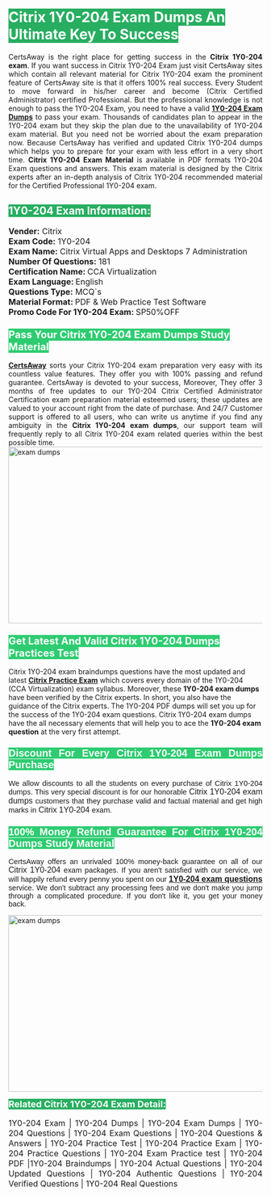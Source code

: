 <h1><span style="color:#ffffff"><strong><span style="background-color:#27ae60">Citrix 1Y0-204 Exam Dumps An Ultimate Key To Success</span></strong></span></h1> <div style="text-align:justify">CertsAway is the right place for getting success in the <strong>Citrix 1Y0-204 exam</strong>. If you want success in Citrix 1Y0-204 Exam just visit CertsAway sites which contain all relevant material for Citrix 1Y0-204 exam the prominent feature of CertsAway site is that it offers 100% real success. Every Student to move forward in his/her career and become (Citrix Certified Administrator) certified Professional. But the professional knowledge is not enough to pass the 1Y0-204 Exam, you need to have a valid <a href="https://www.certsaway.com/citrix/1y0-204-exam-dumps"><strong>1Y0-204 Exam Dumps</strong></a> to pass your exam. Thousands of candidates plan to appear in the 1Y0-204 exam but they skip the plan due to the unavailability of 1Y0-204 exam material. But you need not be worried about the exam preparation now. Because CertsAway has verified and updated Citrix 1Y0-204 dumps which helps you to prepare for your exam with less effort in a very short time. <strong>Citrix 1Y0-204 Exam Material</strong> is available in PDF formats 1Y0-204 Exam questions and answers. This exam material is designed by the Citrix experts after an in-depth analysis of Citrix 1Y0-204 recommended material for the Certified Professional 1Y0-204 exam.</div> <h2 style="text-align:justify"><span style="color:#ffffff"><span style="background-color:#27ae60">1Y0-204 Exam Information:</span></span></h2> <p><span style="font-size:16px"><strong>Vender:</strong> Citrix<br /> <strong>Exam Code:</strong> 1Y0-204<br /> <strong>Exam Name:</strong> Citrix Virtual Apps and Desktops 7 Administration<br /> <strong>Number Of Questions:</strong> 181<br /> <strong>Certification Name: </strong>CCA Virtualization<br /> <strong>Exam Language: </strong>English<br /> <strong>Questions Type:</strong> MCQ`s<br /> <strong>Material Format: </strong>PDF & Web Practice Test Software<br /> <strong>Promo Code For 1Y0-204 Exam: </strong>SP50%OFF</span></p> <h3><span style="font-size:20px"><span style="color:#ffffff"><strong><span style="background-color:#2ecc71">Pass Your Citrix 1Y0-204 Exam Dumps Study Material</span></strong></span></span></h3> <div style="text-align:justify"><a href=" https://www.certsaway.com/"><strong>CertsAway</strong></a> sorts your Citrix 1Y0-204 exam preparation very easy with its countless value features. They offer you with 100% passing and refund guarantee. CertsAway is devoted to your success, Moreover, They offer 3 months of free updates to our 1Y0-204 Citrix Certified Administrator Certification exam preparation material esteemed users; these updates are valued to your account right from the date of purchase. And 24/7 Customer support is offered to all users, who can write us anytime if you find any ambiguity in the <strong>Citrix 1Y0-204 exam dumps</strong>, our support team will frequently reply to all Citrix 1Y0-204 exam related queries within the best possible time.</div> <div style="text-align:justify"> </div> <div style="text-align:justify"><a href="https://www.certsaway.com/citrix/1y0-204-exam-dumps" rel="no-follow"><img alt="exam dumps" src="https://www.certcollections.com/uploads/content/certsaway.png" style="height:350px; width:750px" /></a></div> <h3><span style="font-size:20px"><span style="color:#ffffff"><strong><span style="background-color:#2ecc71">Get Latest And Valid Citrix 1Y0-204 Dumps Practices Test</span></strong></span></span></h3> <p>Citrix 1Y0-204 exam braindumps questions have the most updated and latest <a href="https://www.certsaway.com/citrix-questions"><strong>Citrix Practice Exam</strong></a> which covers every domain of the 1Y0-204 (CCA Virtualization) exam syllabus. Moreover, these <strong>1Y0-204 exam dumps</strong> have been verified by the Citrix experts. In short, you also have the guidance of the Citrix experts. The 1Y0-204 PDF dumps will set you up for the success of the 1Y0-204 exam questions. Citrix 1Y0-204 exam dumps have the all necessary elements that will help you to ace the <strong>1Y0-204 exam question</strong> at the very first attempt.</p> <h3 style="text-align:justify"><span style="font-size:20px"><span style="color:#ffffff"><strong><span style="font-family:Calibri,sans-serif"><span style="background-color:#2ecc71">Discount For Every </span><span style="background-color:#2ecc71">Citrix 1Y0-204 Exam</span><span style="background-color:#2ecc71"> Dumps Purchase</span></span></strong></span></span></h3> <div style="text-align:justify"> <p><span style="font-size:11pt"><span style="font-family:Calibri,sans-serif">We allow discounts to all the students on every purchase of Citrix 1Y0-204 dumps. This very special discount is for our honorable <span style="font-size:12.0pt"><span style="background-color:white">Citrix 1Y0-204 exam dumps </span></span>customers that they purchase valid and factual material and get high marks in <span style="font-size:12.0pt"><span style="background-color:white">Citrix 1Y0-204 </span></span>exam. </span></span></p> <h3><span style="font-size:20px"><span style="color:#ffffff"><strong><span style="font-family:Calibri,sans-serif"><span style="background-color:#2ecc71">100% Money Refund Guarantee For </span><span style="background-color:#2ecc71">Citrix 1Y0-204 Dumps Study Material</span></span></strong></span></span></h3> <p><span style="font-size:11pt"><span style="font-family:Calibri,sans-serif">CertsAway offers an unrivaled 100% money-back guarantee on all of our <span style="font-size:12.0pt"><span style="background-color:white">Citrix 1Y0-204 </span></span>exam packages. If you aren't satisfied with our service, we will happily refund every penny you spent on our <span style="font-size:12.0pt"><span style="background-color:white"><a href="https://www.certsaway.com/citrix/1y0-204-exam-dumps"><strong>1Y0-204 exam questions</strong></a> </span></span>service. We don't subtract any processing fees and we don't make you jump through a complicated procedure. If you don't like it, you get your money back.</span></span></p> <p><a href="https://www.certsaway.com/citrix/1y0-204-exam-dumps" rel="no-follow"><img alt="exam dumps" src="https://www.certcollections.com/uploads/content/certsaway_(2)2.png" style="height:350px; width:750px" /></a></p> <p><span style="color:#ffffff"><strong><span style="font-size:18px"><span style="background-color:#27ae60">Related Citrix 1Y0-204 Exam Detail:</span></span></strong></span><br /> <br /> <span style="font-size:16px">1Y0-204 Exam | 1Y0-204 Dumps | 1Y0-204 Exam Dumps | 1Y0-204 Questions | 1Y0-204 Exam Questions | 1Y0-204 Questions & Answers | 1Y0-204 Practice Test | 1Y0-204 Practice Exam | 1Y0-204 Practice Questions | 1Y0-204 Exam Practice test | 1Y0-204 PDF |1Y0-204 Braindumps | 1Y0-204 Actual Questions | 1Y0-204 Updated Questions | 1Y0-204 Authentic Questions | 1Y0-204 Verified Questions | 1Y0-204 Real Questions</span></p> </div>
